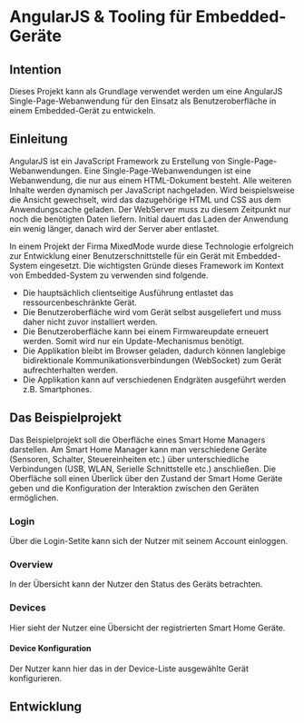 # AngularJS & Tooling für Embedded-Geräte

## Intention

Dieses Projekt kann als Grundlage verwendet werden um eine AngularJS Single-Page-Webanwendung für den Einsatz als Benutzeroberfläche in einem Embedded-Gerät zu entwickeln.

## Einleitung

AngularJS ist ein JavaScript Framework zu Erstellung von Single-Page-Webanwendungen. Eine Single-Page-Webanwendungen ist eine Webanwendung, die nur aus einem HTML-Dokument besteht. Alle weiteren Inhalte werden dynamisch per JavaScript nachgeladen. Wird beispielsweise die Ansicht gewechselt, wird das dazugehörige HTML und CSS aus dem Anwendungscache geladen. Der WebServer muss zu diesem Zeitpunkt nur noch die benötigten Daten liefern. Initial dauert das Laden der Anwendung ein wenig länger, danach wird der Server aber entlastet.

In einem Projekt der Firma MixedMode wurde diese Technologie erfolgreich zur Entwicklung einer Benutzerschnittstelle für ein Gerät mit Embedded-System eingesetzt. Die wichtigsten Gründe dieses Framework im Kontext von Embedded-System zu verwenden sind folgende.

- Die hauptsächlich clientseitige Ausführung entlastet das ressourcenbeschränkte Gerät.
- Die Benutzeroberfläche wird vom Gerät selbst ausgeliefert und muss daher nicht zuvor installiert werden.
- Die Benutzeroberfläche kann bei einem Firmwareupdate erneuert werden. Somit wird nur ein Update-Mechanismus benötigt.
- Die Applikation bleibt im Browser geladen, dadurch können langlebige bidirektionale Kommunikationsverbindungen (WebSocket) zum Gerät aufrechterhalten werden.
- Die Applikation kann auf verschiedenen Endgräten ausgeführt werden z.B. Smartphones.

## Das Beispielprojekt

Das Beispielprojekt soll die Oberfläche eines Smart Home Managers darstellen. Am Smart Home Manager kann man verschiedene Geräte (Sensoren, Schalter, Steuereinheiten etc.) über unterschiedliche Verbindungen (USB, WLAN, Serielle Schnittstelle etc.) anschließen. Die Oberfläche soll einen Überlick über den Zustand der Smart Home Geräte geben und die Konfiguration der Interaktion zwischen den Geräten ermöglichen.

### Login

Über die Login-Setite kann sich der Nutzer mit seinem Account einloggen.

### Overview

In der Übersicht kann der Nutzer den Status des Geräts betrachten.

### Devices

Hier sieht der Nutzer eine Übersicht der registrierten Smart Home Geräte.

#### Device Konfiguration

Der Nutzer kann hier das in der Device-Liste ausgewählte Gerät konfigurieren.

## Entwicklung


